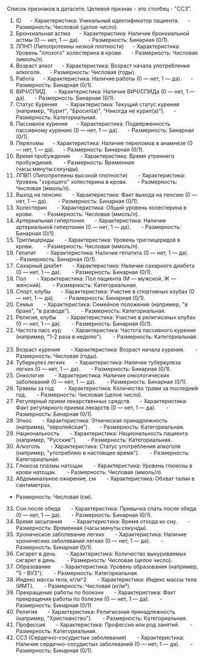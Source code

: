 Список признаков в датасете. Целевой признак - это столбец - "ССЗ".
1. ID  
   - Характеристика: Уникальный идентификатор пациента.  
   - Размерность: Числовой (целое число).  
2. Бронхиальная астма  
   - Характеристика: Наличие бронхиальной астмы (0 — нет, 1 — да).  
   - Размерность: Бинарная (0/1).  
3. ЛПНП (Липопротеины низкой плотности)  
   - Характеристика: Уровень "плохого" холестерина в крови.  
   - Размерность: Числовая (ммоль/л).  
4. Возраст алког  
   - Характеристика: Возраст начала употребления алкоголя.  
   - Размерность: Числовая (годы).  
5. Работа  
   - Характеристика: Наличие работы (0 — нет, 1 — да).  
   - Размерность: Бинарная (0/1).  
6. ВИЧ/СПИД  
   - Характеристика: Наличие ВИЧ/СПИДа (0 — нет, 1 — да).  
   - Размерность: Бинарная (0/1).  
7. Статус Курения  
   - Характеристика: Текущий статус курения (например, "Курит", "Бросил(а)", "Никогда не курил(а)").  
   - Размерность: Категориальная.  
8. Пассивное курение  
   - Характеристика: Подверженность пассивному курению (0 — нет, 1 — да).  
   - Размерность: Бинарная (0/1).  
9. Переломы  
   - Характеристика: Наличие переломов в анамнезе (0 — нет, 1 — да).  
   - Размерность: Бинарная (0/1).  
10. Время пробуждения  
    - Характеристика: Время утреннего пробуждения.  
    - Размерность: Временная (часы:минуты:секунды).  
11. ЛПВП (Липопротеины высокой плотности)  
    - Характеристика: Уровень "хорошего" холестерина в крови.  
    - Размерность: Числовая (ммоль/л).  
12. Выход на пенсию  
    - Характеристика: Факт выхода на пенсию (0 — нет, 1 — да).  
    - Размерность: Бинарная (0/1).  
13. Холестерин  
    - Характеристика: Общий уровень холестерина в крови.  
    - Размерность: Числовая (ммоль/л).  
14. Артериальная гипертония  
    - Характеристика: Наличие артериальной гипертонии (0 — нет, 1 — да).  
    - Размерность: Бинарная (0/1).  
15. Триглицериды  
    - Характеристика: Уровень триглицеридов в крови.  
    - Размерность: Числовая (ммоль/л).  
16. Гепатит  
    - Характеристика: Наличие гепатита (0 — нет, 1 — да).  
    - Размерность: Бинарная (0/1).  
17. Сахарный диабет  
    - Характеристика: Наличие сахарного диабета (0 — нет, 1 — да).  
    - Размерность: Бинарная (0/1).  
18. Пол  
    - Характеристика: Пол пациента (М — мужской, Ж — женский).  
    - Размерность: Категориальная.  
19. Спорт, клубы  
    - Характеристика: Участие в спортивных клубах (0 — нет, 1 — да).  
    - Размерность: Бинарная (0/1).  
20. Семья  
    - Характеристика: Семейное положение (например, "в браке", "в разводе").  
    - Размерность: Категориальная.  
21. Религия, клубы  
    - Характеристика: Участие в религиозных клубах (0 — нет, 1 — да).  
    - Размерность: Бинарная (0/1).  
22. Частота пасс кур  
    - Характеристика: Частота пассивного курения (например, "1-2 раза в неделю").  
    - Размерность: Категориальная.  
23. Возраст курения  
    - Характеристика: Возраст начала курения.  
    - Размерность: Числовая (годы).  
24. Туберкулез легких  
    - Характеристика: Наличие туберкулеза легких (0 — нет, 1 — да).  
    - Размерность: Бинарная (0/1).  
25. Онкология  
    - Характеристика: Наличие онкологических заболеваний (0 — нет, 1 — да).  
    - Размерность: Бинарная (0/1).  
26. Травмы за год  
    - Характеристика: Количество травм за последний год.  
    - Размерность: Числовая (целое число).  
27. Регулярный прием лекарственных средств  
    - Характеристика: Факт регулярного приема лекарств (0 — нет, 1 — да).  
    - Размерность: Бинарная (0/1).  
28. Этнос  
    - Характеристика: Этническая принадлежность (например, "европейская").  
    - Размерность: Категориальная.  
29. Национальность  
    - Характеристика: Национальность пациента (например, "Русские").  
    - Размерность: Категориальная.  
30. Алкоголь  
    - Характеристика: Статус употребления алкоголя (например, "употребляю в настоящее время").  
    - Размерность: Категориальная.  
31. Глюкоза плазмы натощак  
    - Характеристика: Уровень глюкозы в крови натощак.  
    - Размерность: Числовая (ммоль/л).  
32. Абдоминальное ожирение, см  
    - Характеристика: Обхват талии в сантиметрах.
- Размерность: Числовая (см).  
33. Сон после обеда  
    - Характеристика: Привычка спать после обеда (0 — нет, 1 — да).  
    - Размерность: Бинарная (0/1).  
34. Время засыпания  
    - Характеристика: Время отхода ко сну.  
    - Размерность: Временная (часы:минуты:секунды).  
35. Хроническое заболевание легких  
    - Характеристика: Наличие хронических заболеваний легких (0 — нет, 1 — да).  
    - Размерность: Бинарная (0/1).  
36. Сигарет в день  
    - Характеристика: Количество выкуриваемых сигарет в день.  
    - Размерность: Числовая (целое число).  
37. Образование  
    - Характеристика: Уровень образования (например, "5 - ВУЗ").  
    - Размерность: Категориальная.  
38. Индекс массы тела, кг/м^2  
    - Характеристика: Индекс массы тела (ИМТ).  
    - Размерность: Числовая (кг/м²).  
39. Прекращение работы по болезни  
    - Характеристика: Факт прекращения работы по болезни (0 — нет, 1 — да).  
    - Размерность: Бинарная (0/1).  
40. Религия  
    - Характеристика: Религиозная принадлежность (например, "Христианство").  
    - Размерность: Категориальная.  
41. Профессия  
    - Характеристика: Профессия или род занятий.  
    - Размерность: Категориальная.  
42. ССЗ (Сердечно-сосудистые заболевания)  
    - Характеристика: Наличие сердечно-сосудистых заболеваний (0 — нет, 1 — да).  
    - Размерность: Бинарная (0/1).  
 
